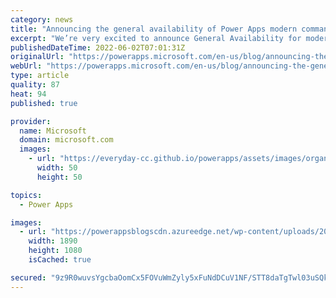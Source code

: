 ```yaml
---
category: news
title: "Announcing the general availability of Power Apps modern commanding"
excerpt: "We’re very excited to announce General Availability for modern commanding. Commanding (formerly known as the Ribbon in Model-driven apps) has been re-imagined from the ground up and many new capabilities are available with this GA release. "
publishedDateTime: 2022-06-02T07:01:31Z
originalUrl: "https://powerapps.microsoft.com/en-us/blog/announcing-the-general-availability-of-power-apps-modern-commanding/"
webUrl: "https://powerapps.microsoft.com/en-us/blog/announcing-the-general-availability-of-power-apps-modern-commanding/"
type: article
quality: 87
heat: 94
published: true

provider:
  name: Microsoft
  domain: microsoft.com
  images:
    - url: "https://everyday-cc.github.io/powerapps/assets/images/organizations/microsoft.com-50x50.jpg"
      width: 50
      height: 50

topics:
  - Power Apps

images:
  - url: "https://powerappsblogscdn.azureedge.net/wp-content/uploads/2022/06/Commanding-GA-Blog-main2.gif"
    width: 1890
    height: 1080
    isCached: true

secured: "9z9R0wuvsYgcbaOomCx5FOVuWmZyly5xFuNdDCuV1NF/STT8daTgTwl03uSQkpACvq7cuJreYWYOkI4trUcBMgrwdoydq6+E0pkSTfsaKASXcRCUtSED/9Tde/z2Tkj/PWmKgTpW3qamC1r3DEDazD+tOl5JfOAVRfhbvAUiIFBeeH2JMUMrpbYS0AzVVycBKMNP+xSBVyATSBKqwMLay0L6p4UrphzeMZrrTa+Qh8tQE/NOpGEyHTiXZU/xG4/WniCNRNmf+rYgPLPpZP5MmlGGrrwxokM97OSw+1vMCtk2LVIrLnJWFLCa/AAcQeORnNfopEkiGtpqSvulYsv0Y5SjwvBRYIc4SuUgftMPwS0=;EZGSn8f5aBKF4OlLF60TLg=="
---
```


